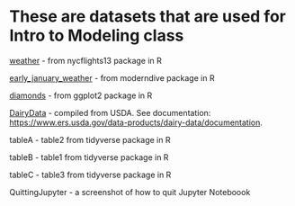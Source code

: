 # These are datasets that are used for Intro to Modeling class

  [weather](https://rdrr.io/cran/nycflights13/man/weather.html) - from nycflights13 package in R 
  
  [early_january_weather](https://rdrr.io/cran/moderndive/man/early_january_weather.html) - from moderndive package in R    

  [diamonds](https://www.rdocumentation.org/packages/ggplot2/versions/3.5.0/topics/diamonds) - from ggplot2 package in R    

  [DairyData](https://www.ers.usda.gov/data-products/dairy-data) - compiled from USDA. See documentation: https://www.ers.usda.gov/data-products/dairy-data/documentation.

  tableA - table2 from tidyverse package in R

  tableB - table1 from tidyverse package in R

  tableC - table3 from tidyverse package in R

  QuittingJupyter - a screenshot of how to quit Jupyter Noteboook
